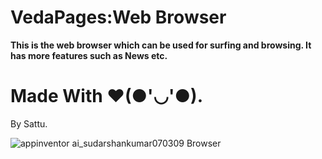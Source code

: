 # VedaPages:Web Browser
<b>This is the web browser which can be used for surfing and browsing. It has more features such as News etc.</b>
<br>
 # Made With ❤(●'◡'●).
 By Sattu.

![appinventor ai_sudarshankumar070309 Browser](https://github.com/Alpha8092/The-Explorer/assets/152071712/5d74f415-a53a-49c0-89ac-584abd3d8182)
